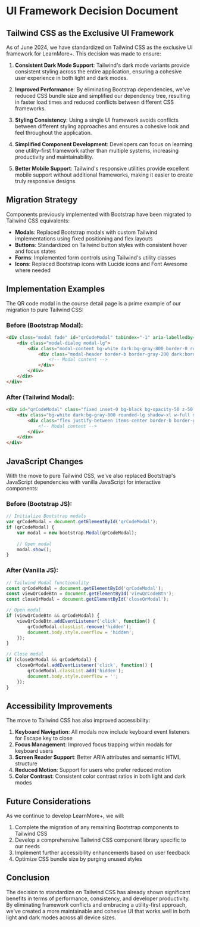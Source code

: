 # UI Framework Decision Document

## Tailwind CSS as the Exclusive UI Framework

As of June 2024, we have standardized on Tailwind CSS as the exclusive UI framework for LearnMore+. This decision was made to ensure:

1. **Consistent Dark Mode Support**: Tailwind's dark mode variants provide consistent styling across the entire application, ensuring a cohesive user experience in both light and dark modes.

2. **Improved Performance**: By eliminating Bootstrap dependencies, we've reduced CSS bundle size and simplified our dependency tree, resulting in faster load times and reduced conflicts between different CSS frameworks.

3. **Styling Consistency**: Using a single UI framework avoids conflicts between different styling approaches and ensures a cohesive look and feel throughout the application.

4. **Simplified Component Development**: Developers can focus on learning one utility-first framework rather than multiple systems, increasing productivity and maintainability.

5. **Better Mobile Support**: Tailwind's responsive utilities provide excellent mobile support without additional frameworks, making it easier to create truly responsive designs.

## Migration Strategy

Components previously implemented with Bootstrap have been migrated to Tailwind CSS equivalents:

- **Modals**: Replaced Bootstrap modals with custom Tailwind implementations using fixed positioning and flex layouts
- **Buttons**: Standardized on Tailwind button styles with consistent hover and focus states
- **Forms**: Implemented form controls using Tailwind's utility classes
- **Icons**: Replaced Bootstrap icons with Lucide icons and Font Awesome where needed

## Implementation Examples

The QR code modal in the course detail page is a prime example of our migration to pure Tailwind CSS:

### Before (Bootstrap Modal):
```html
<div class="modal fade" id="qrCodeModal" tabindex="-1" aria-labelledby="qrCodeModalLabel" aria-hidden="true">
    <div class="modal-dialog modal-lg">
        <div class="modal-content bg-white dark:bg-gray-800 border-0 rounded-lg shadow-lg">
            <div class="modal-header border-b border-gray-200 dark:border-gray-700">
                <!-- Modal content -->
            </div>
        </div>
    </div>
</div>
```

### After (Tailwind Modal):
```html
<div id="qrCodeModal" class="fixed inset-0 bg-black bg-opacity-50 z-50 flex items-center justify-center hidden">
    <div class="bg-white dark:bg-gray-800 rounded-lg shadow-xl w-full max-w-4xl max-h-[90vh] overflow-y-auto">
        <div class="flex justify-between items-center border-b border-gray-200 dark:border-gray-700 p-4">
            <!-- Modal content -->
        </div>
    </div>
</div>
```

## JavaScript Changes

With the move to pure Tailwind CSS, we've also replaced Bootstrap's JavaScript dependencies with vanilla JavaScript for interactive components:

### Before (Bootstrap JS):
```javascript
// Initialize Bootstrap modals
var qrCodeModal = document.getElementById('qrCodeModal');
if (qrCodeModal) {
    var modal = new bootstrap.Modal(qrCodeModal);
    
    // Open modal
    modal.show();
}
```

### After (Vanilla JS):
```javascript
// Tailwind Modal functionality
const qrCodeModal = document.getElementById('qrCodeModal');
const viewQrCodeBtn = document.getElementById('viewQrCodeBtn');
const closeQrModal = document.getElementById('closeQrModal');

// Open modal
if (viewQrCodeBtn && qrCodeModal) {
    viewQrCodeBtn.addEventListener('click', function() {
        qrCodeModal.classList.remove('hidden');
        document.body.style.overflow = 'hidden';
    });
}

// Close modal
if (closeQrModal && qrCodeModal) {
    closeQrModal.addEventListener('click', function() {
        qrCodeModal.classList.add('hidden');
        document.body.style.overflow = '';
    });
}
```

## Accessibility Improvements

The move to Tailwind CSS has also improved accessibility:

1. **Keyboard Navigation**: All modals now include keyboard event listeners for Escape key to close
2. **Focus Management**: Improved focus trapping within modals for keyboard users
3. **Screen Reader Support**: Better ARIA attributes and semantic HTML structure
4. **Reduced Motion**: Support for users who prefer reduced motion
5. **Color Contrast**: Consistent color contrast ratios in both light and dark modes

## Future Considerations

As we continue to develop LearnMore+, we will:

1. Complete the migration of any remaining Bootstrap components to Tailwind CSS
2. Develop a comprehensive Tailwind CSS component library specific to our needs
3. Implement further accessibility enhancements based on user feedback
4. Optimize CSS bundle size by purging unused styles

## Conclusion

The decision to standardize on Tailwind CSS has already shown significant benefits in terms of performance, consistency, and developer productivity. By eliminating framework conflicts and embracing a utility-first approach, we've created a more maintainable and cohesive UI that works well in both light and dark modes across all device sizes.